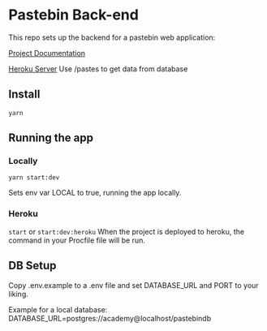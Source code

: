 # Pastebin Back-end

This repo sets up the backend for a pastebin web application:

[Project Documentation](https://www.notion.so/weareacademy/Team-C3A6-Project-1-520281047840438db29cd7d7e57dd5c7)

[Heroku Server](https://pastebin-kasianico.herokuapp.com/) Use /pastes to get data from database

## Install

`yarn`

## Running the app
### Locally

`yarn start:dev`

Sets env var LOCAL to true, running the app locally. 

### Heroku
`start` or `start:dev:heroku`
When the project is deployed to heroku, the command in your Procfile file will be run.

## DB Setup
Copy .env.example to a .env file and set DATABASE_URL and PORT to your liking.

Example for a local database: DATABASE_URL=postgres://academy@localhost/pastebindb
